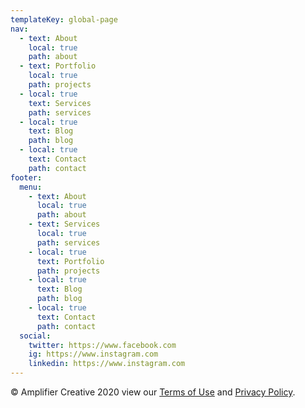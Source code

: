 ```yaml
---
templateKey: global-page
nav:
  - text: About
    local: true
    path: about
  - text: Portfolio
    local: true
    path: projects
  - local: true
    text: Services
    path: services
  - local: true
    text: Blog
    path: blog
  - local: true
    text: Contact
    path: contact
footer:
  menu:
    - text: About
      local: true
      path: about
    - text: Services
      local: true
      path: services
    - local: true
      text: Portfolio
      path: projects
    - local: true
      text: Blog
      path: blog
    - local: true
      text: Contact
      path: contact
  social:
    twitter: https://www.facebook.com
    ig: https://www.instagram.com
    linkedin: https://www.instagram.com
---
```


© Amplifier Creative 2020 view our [Terms of Use](/terms) and [Privacy Policy](/privacy).
